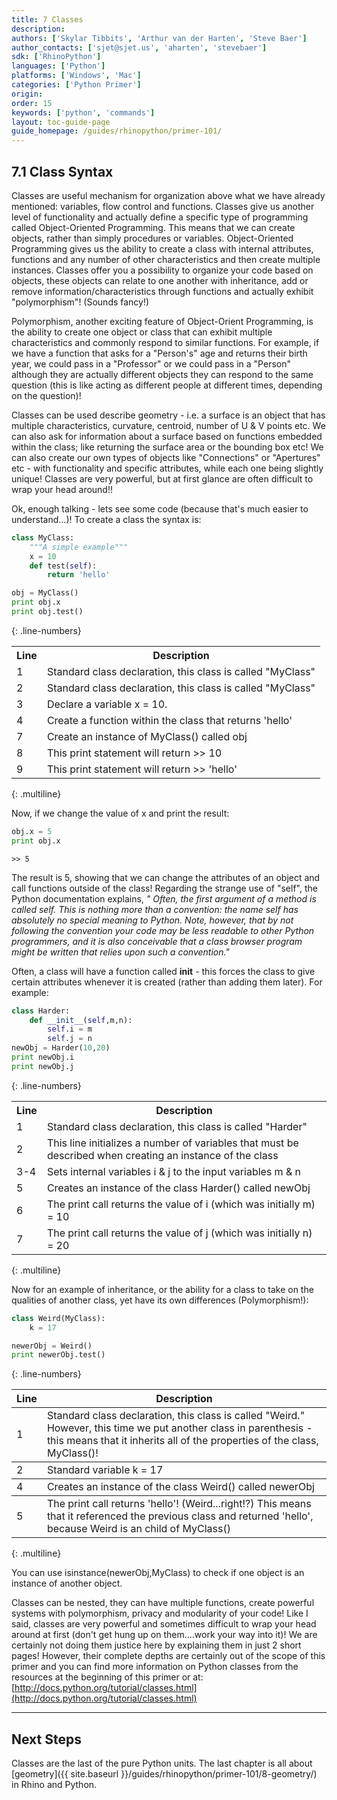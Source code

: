 ```yaml
---
title: 7 Classes
description:
authors: ['Skylar Tibbits', 'Arthur van der Harten', 'Steve Baer']
author_contacts: ['sjet@sjet.us', 'aharten', 'stevebaer']
sdk: ['RhinoPython']
languages: ['Python']
platforms: ['Windows', 'Mac']
categories: ['Python Primer']
origin:
order: 15
keywords: ['python', 'commands']
layout: toc-guide-page
guide_homepage: /guides/rhinopython/primer-101/
---
```


## 7.1 Class Syntax

Classes are useful mechanism for organization above what we have already mentioned: variables, flow control and functions.  Classes give us another level of functionality and actually define a specific type of programming called Object-Oriented Programming.  This means that we can create objects, rather than simply procedures or variables.  Object-Oriented Programming gives us the ability to create a class with internal attributes, functions and any number of other characteristics and then create multiple instances.  Classes offer you a possibility to organize your code based on objects, these objects can relate to one another with inheritance, add or remove information/characteristics through functions and actually exhibit "polymorphism"! (Sounds fancy!)

Polymorphism, another exciting feature of Object-Orient Programming, is the ability to create one object or class that can exhibit multiple characteristics and commonly respond to similar functions. For example, if we have a function that asks for a "Person's" age and returns their birth year, we could pass in a "Professor" or we could pass in a "Person" although they are actually different objects they can respond to the same question (this is like acting as different people at different times, depending on the question)!  

Classes can be used describe geometry - i.e. a surface is an object that has multiple characteristics, curvature, centroid, number of U & V points etc. We can also ask for information about a surface based on functions embedded within the class; like returning the surface area or the bounding box etc! We can also create our own types of objects like "Connections" or "Apertures" etc - with functionality and specific attributes, while each one being slightly unique! Classes are very powerful, but at first glance are often difficult to wrap your head around!!

Ok, enough talking - lets see some code (because that's much easier to understand...)! To create a class the syntax is:

```python
class MyClass:
    """A simple example"""
    x = 10
    def test(self):
        return 'hello'

obj = MyClass()
print obj.x
print obj.test()
```
{: .line-numbers}


<table>
<tr>
<th>
Line
</th>
<th>
Description
</th>
</tr>
<tr>
<td>
1
</td>
<td>
Standard class declaration, this class is called "MyClass"
</td>
</tr>
<tr>
<td>2</td>
<td>Standard class declaration, this class is called "MyClass"</td>
</tr>
<tr>
<td>3</td>
<td>Declare a variable x = 10.</td>
</tr>
<tr>
<td>4</td>
<td>Create a function within the class that returns 'hello'</td>
</tr>
<tr>
<td>7</td>
<td>Create an instance of MyClass() called obj</td>
</tr>
<tr>
<td>8</td>
<td>This print statement will return >> 10</td>
</tr>
<tr>
<td>9</td>
<td>This print statement will return >> 'hello'</td>
</tr></table>
{: .multiline}


Now, if we change the value of x and print the result:

```python
obj.x = 5
print obj.x
```
```
>> 5
```

The result is 5, showing that we can change the attributes of an object and call functions outside of the class! Regarding the strange use of "self", the Python documentation explains, *" Often, the first argument of a method is called self. This is nothing more than a convention: the name self has absolutely no special meaning to Python. Note, however, that by not following the convention your code may be less readable to other Python programmers, and it is also conceivable that a class browser program might be written that relies upon such a convention."*

Often, a class will have a function called __init__ - this forces the class to give certain attributes whenever it is created (rather than adding them later). For example:

```python
class Harder:
    def __init__(self,m,n):
        self.i = m
        self.j = n
newObj = Harder(10,20)
print newObj.i
print newObj.j
```
{: .line-numbers}

<table>
<tr>
<th>
Line
</th>
<th>
Description
</th>
</tr>
<tr>
<td>
1
</td>
<td>
Standard class declaration, this class is called "Harder"
</td>
</tr>
<tr>
<td>2</td>
<td>This line initializes a number of variables that must be described when creating an instance of the class</td>
</tr>
<tr>
<td>3-4</td>
<td>Sets internal variables i & j to the input variables m & n</td>
</tr>
<tr>
<td>5</td>
<td>Creates an instance of the class Harder() called newObj</td>
</tr>
<tr>
<td>6</td>
<td>The print call returns the value of i (which was initially m) = 10</td>
</tr>
<tr>
<td>7</td>
<td>The print call returns the value of j (which was initially n) = 20</td>
</tr>
</table>
{: .multiline}


Now for an example of inheritance, or the ability for a class to take on the qualities of another class, yet have its own differences (Polymorphism!):

```python
class Weird(MyClass):
    k = 17

newerObj = Weird()
print newerObj.test()
```
{: .line-numbers}

<table rules="rows">
<tr>
<th>
Line
</th>
<th>
Description
</th>
</tr>
<tr>
<td>
1
</td>
<td>
Standard class declaration, this class is called "Weird." However, this time we put another class in parenthesis - this means that it inherits all of the properties of the class, MyClass()!
</td>
</tr>
<tr>
<td>2</td>
<td>Standard variable k = 17</td>
</tr>
<tr>
<td>4</td>
<td>Creates an instance of the class Weird() called newerObj</td>
</tr>
<tr>
<td>5</td>
<td>The print call returns 'hello'! (Weird...right!?) This means that it referenced the previous class and returned 'hello', because Weird is an child of MyClass()</td>
</tr>
</table>
{: .multiline}

You can use isinstance(newerObj,MyClass) to check if one object is an instance of another object.

Classes can be nested, they can have multiple functions, create powerful systems with polymorphism, privacy and modularity of your code! Like I said, classes are very powerful and sometimes difficult to wrap your head around at first (don't get hung up on them....work your way into it)! We are certainly not doing them justice here by explaining them in just 2 short pages! However, their complete depths are certainly out of the scope of this primer and you can find more information on Python classes from the resources at the beginning of this primer or at: [http://docs.python.org/tutorial/classes.html](http://docs.python.org/tutorial/classes.html)

---

## Next Steps

Classes are the last of the pure Python units. The last chapter is all about [geometry]({{ site.baseurl }}/guides/rhinopython/primer-101/8-geometry/) in Rhino and Python.
